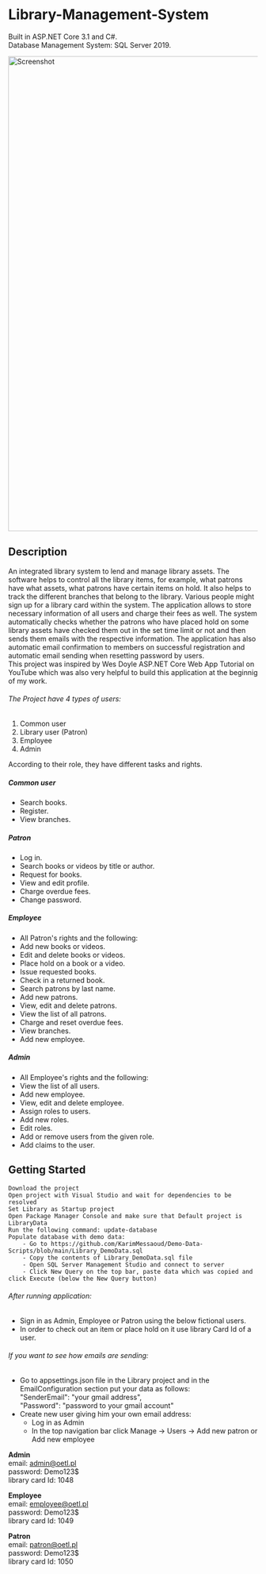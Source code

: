 # Library-Management-System

Built in ASP.NET Core 3.1 and C#. </br>
Database Management System: SQL Server 2019.

<img width="957" alt="Screenshot" src="https://user-images.githubusercontent.com/50749737/96971823-f55de500-1515-11eb-847e-9d274f7b2554.png">

<h2>Description</h2>
An integrated library system to lend and manage library assets. The software helps to control all the library items, for example,
what patrons have what assets, what patrons have certain items on hold.
It also helps to track the different branches that belong to the library. 
Various people might sign up for a library card within the system. The application allows to store necessary information of all users
and charge their fees as well. 
The system  automatically checks whether the patrons who have placed hold on some library assets have checked them out in the set time limit
or not and then sends them emails with the respective information.
The application has also automatic email confirmation to members on successful registration
and automatic email sending when resetting password by users. </br>
This project was inspired by Wes Doyle ASP.NET Core Web App Tutorial on YouTube which was also very helpful to build this application at the beginnig of my work.

<h6>The Project have 4 types of users:</h6>
<ol type="1">
	<li>Common user</li>
	<li>Library user (Patron)</li>
	<li>Employee</li>
	<li>Admin</li>
</ol>

According to their role, they have different tasks and rights.

<h5>Common user</h5>
<ul>
	<li>Search books.</li>
	<li>Register.</li>
	<li>View branches.</li>
</ul>
    
    
    
    
<h5>Patron</h5>
<ul>
	<li>Log in.</li>
	<li>Search books or videos by title or author.</li>
	<li>Request for books.</li>
	<li>View and edit profile.</li>
	<li>Charge overdue fees.</li>
	<li>Change password.</li>
</ul>
    
<h5>Employee</h5>
<ul>
	<li>All Patron's rights and the following:</li>
	<li>Add new books or videos.</li>
	<li>Edit and delete books or videos.</li>
	<li>Place hold on a book or a video.</li>
	<li>Issue requested books.</li>
	<li>Check in a returned book.</li>
	<li>Search patrons by last name.</li>
	<li>Add new patrons.</li>
	<li>View, edit and delete patrons.</li>
	<li>View the list of all patrons.</li>
	<li>Charge and reset overdue fees.</li>
	<li>View branches.</li>
	<li>Add new employee.</li>
</ul>
   
<h5>Admin</h5>
<ul>
	<li>All Employee's rights and the following:</li>
	<li>View the list of all users.</li>
	<li>Add new employee.</li>
	<li>View, edit and delete employee.</li>
	<li>Assign roles to users.</li>
	<li>Add new roles.</li>
	<li>Edit roles.</li>
	<li>Add or remove users from the given role.</li>
	<li>Add claims to the user.</li>
</ul>
    
<h2>Getting Started</h2>

    Download the project
    Open project with Visual Studio and wait for dependencies to be resolved
    Set Library as Startup project
    Open Package Manager Console and make sure that Default project is LibraryData
    Run the following command: update-database
    Populate database with demo data:
        - Go to https://github.com/KarimMessaoud/Demo-Data-Scripts/blob/main/Library_DemoData.sql
        - Copy the contents of Library_DemoData.sql file
        - Open SQL Server Management Studio and connect to server
        - Click New Query on the top bar, paste data which was copied and click Execute (below the New Query button)

<h6>After running application:</h6>
	<ul>
		<li>Sign in as Admin, Employee or Patron using the below fictional users.</li>
		<li>In order to check out an item or place hold on it use library Card Id of a user.</li>
	</ul>

<h6>If you want to see how emails are sending:</h6>
<ul>
	<li>
		Go to appsettings.json file in the Library project and in the EmailConfiguration section put your data as follows:</br>
    			"SenderEmail": "your gmail address",</br>
    			"Password": "password to your gmail account"
	</li>
	<li>
	    Create new user giving him your own email address:
      <ul>
        <li>Log in as Admin</li>
        <li>In the top navigation bar click Manage -> Users -> Add new patron or Add new employee</li>
      </ul>
	</li>
</ul>

<b>Admin</b></br>
email: admin@oetl.pl</br>
password: Demo123$</br>
library card Id: 1048

<b>Employee</b></br>
email: employee@oetl.pl</br>
password: Demo123$</br>
library card Id: 1049

<b>Patron</b></br>
email: patron@oetl.pl</br>
password: Demo123$</br>
library card Id: 1050
